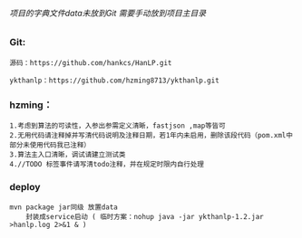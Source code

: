 ###### 项目的字典文件data未放到Git 需要手动放到项目主目录

### Git:

	源码：https://github.com/hankcs/HanLP.git
	
    ykthanlp：https://github.com/hzming8713/ykthanlp.git
    
### hzming：
    1.考虑到算法的可读性，入参出参需定义清晰，fastjson ,map等皆可
    2.无用代码请注释掉并写清代码说明及注释日期，若1年内未启用，删除该段代码（pom.xml中部分未使用代码我已注释）
    3.算法主入口清晰，调试请建立测试类
    4.//TODO 标签事件请写清todo注释，并在规定时限内自行处理
### deploy
    mvn package jar同级 放置data
        封装成service启动 ( 临时方案：nohup java -jar ykthanlp-1.2.jar >hanlp.log 2>&1 & )
    
